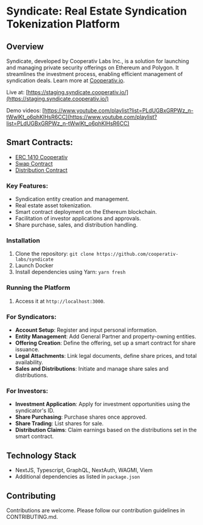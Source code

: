 # Syndicate: Real Estate Syndication Tokenization Platform

## Overview

Syndicate, developed by Cooperativ Labs Inc., is a solution for launching and managing private security offerings on Ethereum and Polygon. It streamlines the investment process, enabling efficient management of syndication deals. Learn more at [Cooperativ.io](https://cooperativ.io/syndicate).

Live at: [https://staging.syndicate.cooperativ.io/](https://staging.syndicate.cooperativ.io/)

Demo videos: [https://www.youtube.com/playlist?list=PLdUGBxGRPWz_n-tWwlKt_o6phKlHsR6CC](https://www.youtube.com/playlist?list=PLdUGBxGRPWz_n-tWwlKt_o6phKlHsR6CC)

## Smart Contracts:
- [ERC 1410 Cooperativ](https://github.com/cooperativ-labs/private-offering-contract/blob/main/contracts/ERC1410Standard.sol)
- [Swap Contract](https://github.com/cooperativ-labs/private-offering-contract/blob/main/contracts/swap.sol)
- [Distribution Contract](https://github.com/cooperativ-labs/private-offering-contract/blob/main/contracts/distribution.sol)

### Key Features:
- Syndication entity creation and management.
- Real estate asset tokenization.
- Smart contract deployment on the Ethereum blockchain.
- Facilitation of investor applications and approvals.
- Share purchase, sales, and distribution handling.

### Installation
1. Clone the repository: `git clone https://github.com/cooperativ-labs/syndicate`
2. Launch Docker
3. Install dependencies using Yarn: `yarn fresh`

### Running the Platform
1. Access it at `http://localhost:3000`.

### For Syndicators:
- **Account Setup**: Register and input personal information.
- **Entity Management**: Add General Partner and property-owning entities.
- **Offering Creation**: Define the offering, set up a smart contract for share issuance.
- **Legal Attachments**: Link legal documents, define share prices, and total availability.
- **Sales and Distributions**: Initiate and manage share sales and distributions.

### For Investors:
- **Investment Application**: Apply for investment opportunities using the syndicator's ID.
- **Share Purchasing**: Purchase shares once approved.
- **Share Trading**: List shares for sale.
- **Distribution Claims**: Claim earnings based on the distributions set in the smart contract.

## Technology Stack
- NextJS, Typescript, GraphQL, NextAuth, WAGMI, Viem
- Additional dependencies as listed in `package.json`

## Contributing
Contributions are welcome. Please follow our contribution guidelines in CONTRIBUTING.md.

